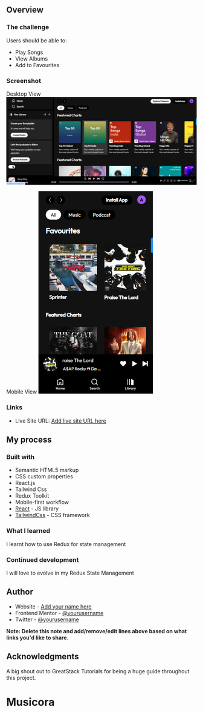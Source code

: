 ## Overview

### The challenge

Users should be able to:

- Play Songs
- View Albums
- Add to Favourites

### Screenshot

Desktop View
![](./src/assets/desktop-view.png)

Mobile View
![](./src/assets/mobile-view.png)

### Links

- Live Site URL: [Add live site URL here](https://your-live-site-url.com)

## My process

### Built with

- Semantic HTML5 markup
- CSS custom properties
- React.js
- Tailwind Css
- Redux Toolkit
- Mobile-first workflow
- [React](https://reactjs.org/) - JS library
- [TailwindCss](https://tailwindcss.com/) - CSS framework

### What I learned

I learnt how to use Redux for state management

### Continued development

I will love to evolve in my Redux State Management

## Author

- Website - [Add your name here](https://www.your-site.com)
- Frontend Mentor - [@yourusername](https://www.frontendmentor.io/profile/yourusername)
- Twitter - [@yourusername](https://www.twitter.com/yourusername)

**Note: Delete this note and add/remove/edit lines above based on what links you'd like to share.**

## Acknowledgments

A big shout out to GreatStack Tutorials for being a huge guide throughout this project.
# Musicora
